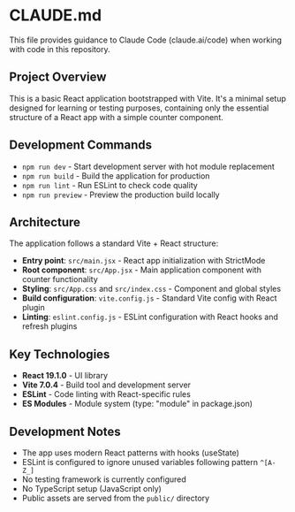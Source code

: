 # CLAUDE.md

This file provides guidance to Claude Code (claude.ai/code) when working with code in this repository.

## Project Overview

This is a basic React application bootstrapped with Vite. It's a minimal setup designed for learning or testing purposes, containing only the essential structure of a React app with a simple counter component.

## Development Commands

- `npm run dev` - Start development server with hot module replacement
- `npm run build` - Build the application for production
- `npm run lint` - Run ESLint to check code quality
- `npm run preview` - Preview the production build locally

## Architecture

The application follows a standard Vite + React structure:

- **Entry point**: `src/main.jsx` - React app initialization with StrictMode
- **Root component**: `src/App.jsx` - Main application component with counter functionality
- **Styling**: `src/App.css` and `src/index.css` - Component and global styles
- **Build configuration**: `vite.config.js` - Standard Vite config with React plugin
- **Linting**: `eslint.config.js` - ESLint configuration with React hooks and refresh plugins

## Key Technologies

- **React 19.1.0** - UI library
- **Vite 7.0.4** - Build tool and development server
- **ESLint** - Code linting with React-specific rules
- **ES Modules** - Module system (type: "module" in package.json)

## Development Notes

- The app uses modern React patterns with hooks (useState)
- ESLint is configured to ignore unused variables following pattern `^[A-Z_]`
- No testing framework is currently configured
- No TypeScript setup (JavaScript only)
- Public assets are served from the `public/` directory